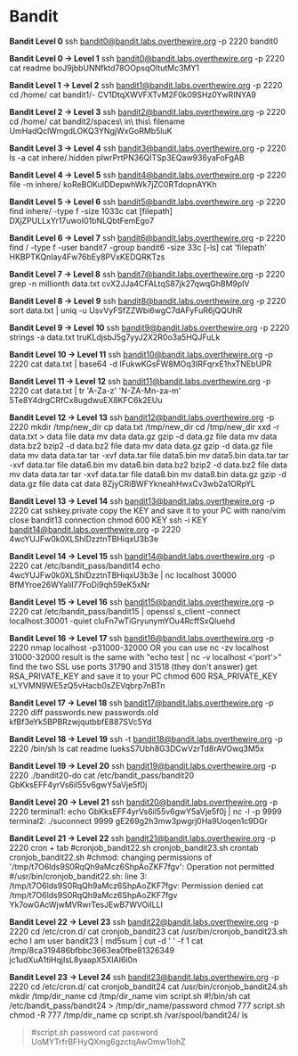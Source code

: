 # Bandit
**Bandit Level 0**
  ssh bandit0@bandit.labs.overthewire.org -p 2220
  bandit0


**Bandit Level 0 → Level 1**
  ssh bandit0@bandit.labs.overthewire.org -p 2220
  cat readme
  boJ9jbbUNNfktd78OOpsqOltutMc3MY1
    

**Bandit Level 1 → Level 2**
  ssh bandit1@bandit.labs.overthewire.org -p 2220
  cd /home/
  cat bandit1/-
  CV1DtqXWVFXTvM2F0k09SHz0YwRINYA9
    

**Bandit Level 2 → Level 3**
  ssh bandit2@bandit.labs.overthewire.org -p 2220
  cd /home/
  cat bandit2/spaces\ in\ this\ filename
  UmHadQclWmgdLOKQ3YNgjWxGoRMb5luK
    

**Bandit Level 3 → Level 4**
  ssh bandit3@bandit.labs.overthewire.org -p 2220
  ls -a
  cat inhere/.hidden
  pIwrPrtPN36QITSp3EQaw936yaFoFgAB
    

**Bandit Level 4 → Level 5**
  ssh bandit4@bandit.labs.overthewire.org -p 2220
  file -m inhere/
  koReBOKuIDDepwhWk7jZC0RTdopnAYKh
    

**Bandit Level 5 → Level 6**
  ssh bandit5@bandit.labs.overthewire.org -p 2220
  find inhere/ -type f -size 1033c
  cat [filepath]
  DXjZPULLxYr17uwoI01bNLQbtFemEgo7
    

**Bandit Level 6 → Level 7**
  ssh bandit6@bandit.labs.overthewire.org -p 2220
  find / -type f -user bandit7 -group bandit6 -size 33c [-ls]
  cat 'filepath'
  HKBPTKQnIay4Fw76bEy8PVxKEDQRKTzs
    

**Bandit Level 7 → Level 8**
  ssh bandit7@bandit.labs.overthewire.org -p 2220
  grep -n millionth data.txt 
  cvX2JJa4CFALtqS87jk27qwqGhBM9plV
    

**Bandit Level 8 → Level 9**
  ssh bandit8@bandit.labs.overthewire.org -p 2220
  sort data.txt | uniq -u
  UsvVyFSfZZWbi6wgC7dAFyFuR6jQQUhR
    

**Bandit Level 9 → Level 10**
  ssh bandit9@bandit.labs.overthewire.org -p 2220
  strings -a data.txt
  truKLdjsbJ5g7yyJ2X2R0o3a5HQJFuLk
    

**Bandit Level 10 → Level 11**
  ssh bandit10@bandit.labs.overthewire.org -p 2220
  cat data.txt | base64 -d
  IFukwKGsFW8MOq3IRFqrxE1hxTNEbUPR
    

**Bandit Level 11 → Level 12**
  ssh bandit11@bandit.labs.overthewire.org -p 2220
  cat data.txt | tr 'A-Za-z' 'N-ZA-Mn-za-m'
  5Te8Y4drgCRfCx8ugdwuEX8KFC6k2EUu
    

**Bandit Level 12 → Level 13**
  ssh bandit12@bandit.labs.overthewire.org -p 2220
  mkdir /tmp/new_dir
  cp data.txt /tmp/new_dir
  cd /tmp/new_dir
  xxd -r data.txt > data
  file data
  mv data data.gz
  gzip -d data.gz
  file data
  mv data data.bz2
  bzip2 -d data.bz2
  file data
  mv data data.gz
  gzip -d data.gz
  file data
  mv data data.tar
  tar -xvf data.tar
  file data5.bin
  mv data5.bin data.tar
  tar -xvf data.tar
  file data6.bin
  mv data6.bin data.bz2
  bzip2 -d data.bz2
  file data
  mv data data.tar
  tar -xvf data.tar
  file data8.bin
  mv data8.bin data.gz
  gzip -d data.gz
  file data
  cat data
  8ZjyCRiBWFYkneahHwxCv3wb2a1ORpYL
    

**Bandit Level 13 → Level 14**
  ssh bandit13@bandit.labs.overthewire.org -p 2220
  cat sshkey.private
  copy the KEY and save it to your PC with nano/vim
  close bandit13 connection
  chmod 600 KEY
  ssh -i KEY bandit14@bandit.labs.overthewire.org -p 2220
  4wcYUJFw0k0XLShlDzztnTBHiqxU3b3e
    

**Bandit Level 14 → Level 15**
  ssh bandit14@bandit.labs.overthewire.org -p 2220
  cat /etc/bandit_pass/bandit14
  echo 4wcYUJFw0k0XLShlDzztnTBHiqxU3b3e | nc localhost 30000
  BfMYroe26WYalil77FoDi9qh59eK5xNr
    

**Bandit Level 15 → Level 16**
  ssh bandit15@bandit.labs.overthewire.org -p 2220
  cat /etc/bandit_pass/bandit15 | openssl s_client -connect localhost:30001 -quiet
  cluFn7wTiGryunymYOu4RcffSxQluehd
    

**Bandit Level 16 → Level 17**
  ssh bandit16@bandit.labs.overthewire.org -p 2220
  nmap localhost -p31000-32000 OR you can use nc -zv localhost 31000-32000 result is the same
  with "echo test | nc -v localhost <'port'>" find the two SSL use ports 31790 and 31518 (they don't answer)
  get RSA_PRIVATE_KEY and save it to your PC
  chmod 600 RSA_PRIVATE_KEY
  xLYVMN9WE5zQ5vHacb0sZEVqbrp7nBTn
    

**Bandit Level 17 → Level 18**
  ssh bandit17@bandit.labs.overthewire.org -p 2220
  diff passwords.new passwords.old 
  kfBf3eYk5BPBRzwjqutbbfE887SVc5Yd
    

**Bandit Level 18 → Level 19**
  ssh -t bandit18@bandit.labs.overthewire.org -p 2220 /bin/sh
  ls
  cat readme 
  IueksS7Ubh8G3DCwVzrTd8rAVOwq3M5x
    

**Bandit Level 19 → Level 20**
  ssh bandit19@bandit.labs.overthewire.org -p 2220
  ./bandit20-do cat /etc/bandit_pass/bandit20
  GbKksEFF4yrVs6il55v6gwY5aVje5f0j
    

**Bandit Level 20 → Level 21**
  ssh bandit20@bandit.labs.overthewire.org -p 2220
  terminal1: echo GbKksEFF4yrVs6il55v6gwY5aVje5f0j | nc -l -p 9999
  terminal2: ./suconnect 9999
  gE269g2h3mw3pwgrj0Ha9Uoqen1c9DGr
    

**Bandit Level 21 → Level 22**
  ssh bandit21@bandit.labs.overthewire.org -p 2220
  cron + tab
  #cronjob_bandit22.sh  cronjob_bandit23.sh  crontab
  cronjob_bandit22.sh
  #chmod: changing permissions of '/tmp/t7O6lds9S0RqQh9aMcz6ShpAoZKF7fgv': Operation not permitted
  #/usr/bin/cronjob_bandit22.sh: line 3: /tmp/t7O6lds9S0RqQh9aMcz6ShpAoZKF7fgv: Permission denied
  cat /tmp/t7O6lds9S0RqQh9aMcz6ShpAoZKF7fgv
  Yk7owGAcWjwMVRwrTesJEwB7WVOiILLI
    

**Bandit Level 22 → Level 23**
  ssh bandit22@bandit.labs.overthewire.org -p 2220
  cd /etc/cron.d/
  cat cronjob_bandit23
  cat /usr/bin/cronjob_bandit23.sh
  echo I am user bandit23 | md5sum | cut -d ' ' -f 1
  cat /tmp/8ca319486bfbbc3663ea0fbe81326349
  jc1udXuA1tiHqjIsL8yaapX5XIAI6i0n
    

**Bandit Level 23 → Level 24**
  ssh bandit23@bandit.labs.overthewire.org -p 2220
  cd /etc/cron.d/
  cat cronjob_bandit24
  cat /usr/bin/cronjob_bandit24.sh
  mkdir /tmp/dir_name
  cd /tmp/dir_name
  vim script.sh
  #!/bin/sh
  cat /etc/bandit_pass/bandit24 > /tmp/dir_name/password
  chmod 777 script.sh
  chmod -R 777 /tmp/dir_name
  cp script.sh /var/spool/bandit24/
  ls
  >#script.sh  password
  cat password
  UoMYTrfrBFHyQXmg6gzctqAwOmw1IohZ
    
